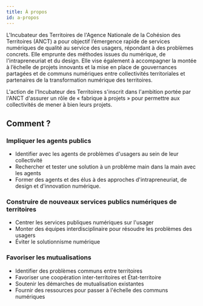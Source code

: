 ```yaml
---
title: À propos
id: a-propos
---
```

L'Incubateur des Territoires de l'Agence Nationale de la Cohésion des Territoires (ANCT) a pour objectif l’émergence rapide de services numériques de qualité au service des usagers, répondant à des problèmes concrets. Elle emprunte des méthodes issues du numérique, de l'intrapreneuriat et du design. Elle vise également à accompagner la montée à l’échelle de projets innovants et la mise en place de gouvernances partagées et de communs numériques entre collectivités territoriales et partenaires de la transformation numérique des territoires.

L'action de l'Incubateur des Territoires s'inscrit dans l'ambition portée par l'ANCT d'assurer un rôle de « fabrique à projets » pour permettre aux collectivités de mener à bien leurs projets.

## Comment ?

### Impliquer les agents publics

* Identifier avec les agents de problèmes d'usagers au sein de leur collectivité
* Rechercher et tester une solution à un problème main dans la main avec les agents
* Former des agents et des élus à des approches d'intrapreneuriat, de design et d'innovation numérique.

### Construire de nouveaux services publics numériques de territoires

* Centrer les services publiques numériques sur l'usager
* Monter des équipes interdisciplinaire pour résoudre les problèmes des usagers
* Éviter le solutionnisme numérique

### Favoriser les mutualisations

* Identifier des problèmes communs entre territoires
* Favoriser une coopération inter-territoires et État-territoire
* Soutenir les démarches de mutualisation existantes
* Fournir des ressources pour passer à l'échelle des communs numériques